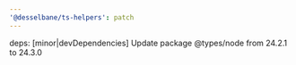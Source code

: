 ```yaml
---
'@desselbane/ts-helpers': patch
---
```


deps: [minor|devDependencies] Update package @types/node from 24.2.1 to 24.3.0
